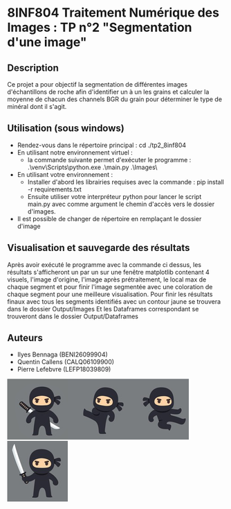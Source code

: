 # 8INF804 Traitement Numérique des Images : TP n°2 "Segmentation d'une image"

## Description
Ce projet a pour objectif la segmentation de différentes images d'échantillons de roche afin d'identifier un à un les grains et calculer la moyenne de chacun des channels BGR du grain pour déterminer le type de minéral dont il s'agit.

## Utilisation (sous windows)
- Rendez-vous dans le répertoire principal : cd ./tp2_8inf804
- En utilisant notre environnement virtuel :
  - la commande suivante permet d'exécuter le programme : .\venv\Scripts\python.exe .\main.py .\Images\
- En utilisant votre environnement :
  - Installer d'abord les librairies requises avec la commande : pip install -r requirements.txt
  - Ensuite utiliser votre interpréteur python pour lancer le script main.py avec comme argument le chemin d'accès vers le dossier d'images.
- Il est possible de changer de répertoire en remplaçant le dossier d'image

## Visualisation et sauvegarde des résultats
Après avoir exécuté le programme avec la commande ci dessus, les résultats s'afficheront un par un sur une fenêtre matplotlib
contenant 4 visuels, l'image d'origine, l'image après prétraitement, le local max de chaque segment et pour finir l'image segmentée avec une coloration de chaque segment pour une meilleure visualisation.
Pour finir les résultats finaux avec tous les segments identifiés avec un contour jaune se trouvera dans le dossier Output/Images
Et les Dataframes correspondant se trouveront dans le dossier Output/Dataframes




## Auteurs
- Ilyes Bennaga (BENI26099904)
- Quentin Callens (CALQ06109900)
- Pierre Lefebvre (LEFP18039809)

![](ressources/GUI/ninja_2.png)![](ressources/GUI/ninja_3.png)![](ressources/GUI/ninja_4.png)![](ressources/GUI/ninja_1.png)